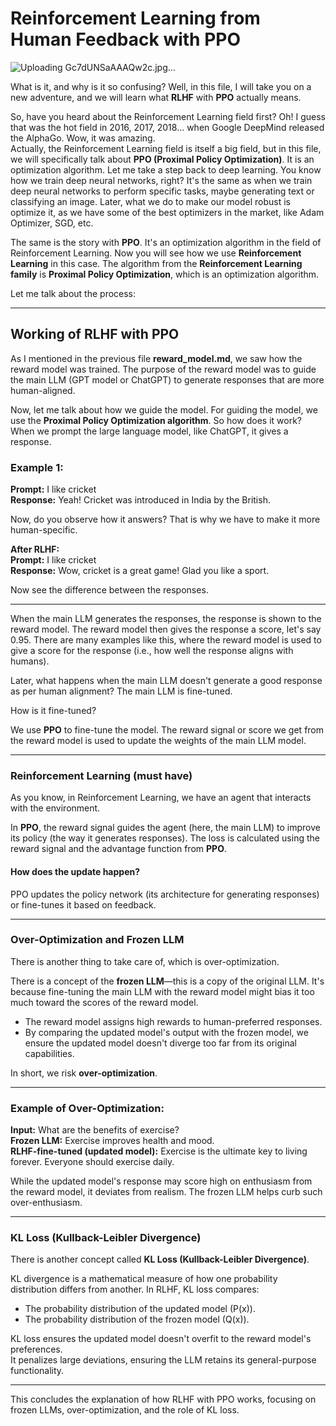 # Reinforcement Learning from Human Feedback with PPO



![Uploading Gc7dUNSaAAAQw2c.jpg…]()



What is it, and why is it so confusing? Well, in this file, I will take you on a new adventure, and we will learn what **RLHF** with **PPO** actually means.

So, have you heard about the Reinforcement Learning field first? Oh! I guess that was the hot field in 2016, 2017, 2018... when Google DeepMind released the AlphaGo. Wow, it was amazing.  
Actually, the Reinforcement Learning field is itself a big field, but in this file, we will specifically talk about **PPO (Proximal Policy Optimization)**. It is an optimization algorithm. Let me take a step back to deep learning. You know how we train deep neural networks, right? It's the same as when we train deep neural networks to perform specific tasks, maybe generating text or classifying an image. Later, what we do to make our model robust is optimize it, as we have some of the best optimizers in the market, like Adam Optimizer, SGD, etc.  

The same is the story with **PPO**. It's an optimization algorithm in the field of Reinforcement Learning. Now you will see how we use **Reinforcement Learning** in this case. The algorithm from the **Reinforcement Learning family** is **Proximal Policy Optimization**, which is an optimization algorithm.

Let me talk about the process:

---

## Working of RLHF with PPO

As I mentioned in the previous file **reward_model.md**, we saw how the reward model was trained. The purpose of the reward model was to guide the main LLM (GPT model or ChatGPT) to generate responses that are more human-aligned.  

Now, let me talk about how we guide the model. For guiding the model, we use the **Proximal Policy Optimization algorithm**. So how does it work? When we prompt the large language model, like ChatGPT, it gives a response.

### Example 1:
**Prompt:** I like cricket  
**Response:** Yeah! Cricket was introduced in India by the British.

Now, do you observe how it answers? That is why we have to make it more human-specific.  

**After RLHF:**  
**Prompt:** I like cricket  
**Response:** Wow, cricket is a great game! Glad you like a sport.

Now see the difference between the responses.

---

When the main LLM generates the responses, the response is shown to the reward model. The reward model then gives the response a score, let's say 0.95. There are many examples like this, where the reward model is used to give a score for the response (i.e., how well the response aligns with humans).  

Later, what happens when the main LLM doesn't generate a good response as per human alignment? The main LLM is fine-tuned.  

How is it fine-tuned?  

We use **PPO** to fine-tune the model. The reward signal or score we get from the reward model is used to update the weights of the main LLM model.

---

### Reinforcement Learning (must have)

As you know, in Reinforcement Learning, we have an agent that interacts with the environment.  

In **PPO**, the reward signal guides the agent (here, the main LLM) to improve its policy (the way it generates responses). The loss is calculated using the reward signal and the advantage function from **PPO**.  

#### How does the update happen?
PPO updates the policy network (its architecture for generating responses) or fine-tunes it based on feedback.

---

### Over-Optimization and Frozen LLM

There is another thing to take care of, which is over-optimization.  

There is a concept of the **frozen LLM**—this is a copy of the original LLM. It's because fine-tuning the main LLM with the reward model might bias it too much toward the scores of the reward model.

- The reward model assigns high rewards to human-preferred responses.  
- By comparing the updated model's output with the frozen model, we ensure the updated model doesn't diverge too far from its original capabilities.

In short, we risk **over-optimization**.

---

### Example of Over-Optimization:
**Input:** What are the benefits of exercise?  
**Frozen LLM:** Exercise improves health and mood.  
**RLHF-fine-tuned (updated model):** Exercise is the ultimate key to living forever. Everyone should exercise daily.

While the updated model's response may score high on enthusiasm from the reward model, it deviates from realism. The frozen LLM helps curb such over-enthusiasm.

---

### KL Loss (Kullback-Leibler Divergence)

There is another concept called **KL Loss (Kullback-Leibler Divergence)**.  

KL divergence is a mathematical measure of how one probability distribution differs from another. In RLHF, KL loss compares:  
- The probability distribution of the updated model \(P(x)\).  
- The probability distribution of the frozen model \(Q(x)\).  

KL loss ensures the updated model doesn't overfit to the reward model's preferences.  
It penalizes large deviations, ensuring the LLM retains its general-purpose functionality.

--- 

This concludes the explanation of how RLHF with PPO works, focusing on frozen LLMs, over-optimization, and the role of KL loss.
